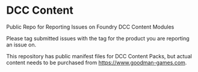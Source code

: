 # DCC Content
Public Repo for Reporting Issues on Foundry DCC Content Modules

Please tag submitted issues with the tag for the product you are reporting an issue on.

This repository has public manifest files for DCC Content Packs, but actual content needs to be purchased from https://www.goodman-games.com.